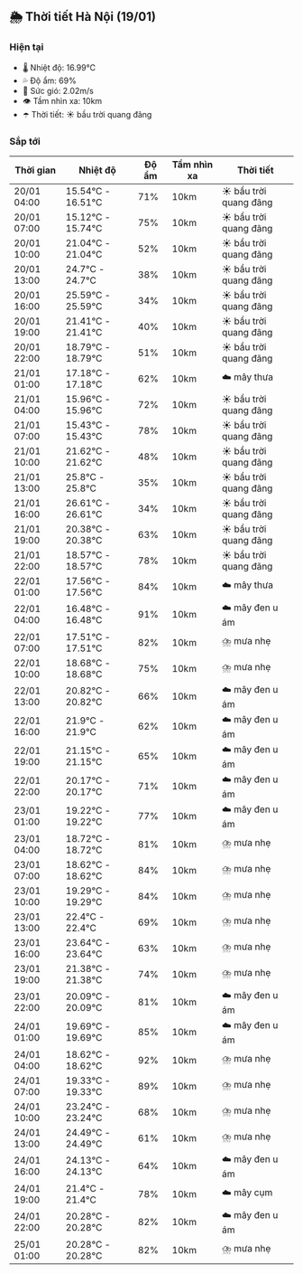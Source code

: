 ## 🌦️ Thời tiết Hà Nội (19/01)

### Hiện tại

- 🌡️ Nhiệt độ: 16.99℃
- 💦 Độ ẩm: 69%
- 💨 Sức gió: 2.02m/s
- 👁️ Tầm nhìn xa: 10km
- ☂️ Thời tiết: ☀️ bầu trời quang đãng

### Sắp tới

| Thời gian | Nhiệt độ | Độ ẩm | Tầm nhìn xa | Thời tiết |
| --- | --- | --- | --- | --- |
| 20/01 04:00 | 15.54℃ - 16.51℃ | 71% | 10km | ☀️ bầu trời quang đãng |
| 20/01 07:00 | 15.12℃ - 15.74℃ | 75% | 10km | ☀️ bầu trời quang đãng |
| 20/01 10:00 | 21.04℃ - 21.04℃ | 52% | 10km | ☀️ bầu trời quang đãng |
| 20/01 13:00 | 24.7℃ - 24.7℃ | 38% | 10km | ☀️ bầu trời quang đãng |
| 20/01 16:00 | 25.59℃ - 25.59℃ | 34% | 10km | ☀️ bầu trời quang đãng |
| 20/01 19:00 | 21.41℃ - 21.41℃ | 40% | 10km | ☀️ bầu trời quang đãng |
| 20/01 22:00 | 18.79℃ - 18.79℃ | 51% | 10km | ☀️ bầu trời quang đãng |
| 21/01 01:00 | 17.18℃ - 17.18℃ | 62% | 10km | ☁️ mây thưa |
| 21/01 04:00 | 15.96℃ - 15.96℃ | 72% | 10km | ☀️ bầu trời quang đãng |
| 21/01 07:00 | 15.43℃ - 15.43℃ | 78% | 10km | ☀️ bầu trời quang đãng |
| 21/01 10:00 | 21.62℃ - 21.62℃ | 48% | 10km | ☀️ bầu trời quang đãng |
| 21/01 13:00 | 25.8℃ - 25.8℃ | 35% | 10km | ☀️ bầu trời quang đãng |
| 21/01 16:00 | 26.61℃ - 26.61℃ | 34% | 10km | ☀️ bầu trời quang đãng |
| 21/01 19:00 | 20.38℃ - 20.38℃ | 63% | 10km | ☀️ bầu trời quang đãng |
| 21/01 22:00 | 18.57℃ - 18.57℃ | 78% | 10km | ☀️ bầu trời quang đãng |
| 22/01 01:00 | 17.56℃ - 17.56℃ | 84% | 10km | ☁️ mây thưa |
| 22/01 04:00 | 16.48℃ - 16.48℃ | 91% | 10km | ☁️ mây đen u ám |
| 22/01 07:00 | 17.51℃ - 17.51℃ | 82% | 10km | ⛈️ mưa nhẹ |
| 22/01 10:00 | 18.68℃ - 18.68℃ | 75% | 10km | ⛈️ mưa nhẹ |
| 22/01 13:00 | 20.82℃ - 20.82℃ | 66% | 10km | ☁️ mây đen u ám |
| 22/01 16:00 | 21.9℃ - 21.9℃ | 62% | 10km | ☁️ mây đen u ám |
| 22/01 19:00 | 21.15℃ - 21.15℃ | 65% | 10km | ☁️ mây đen u ám |
| 22/01 22:00 | 20.17℃ - 20.17℃ | 71% | 10km | ☁️ mây đen u ám |
| 23/01 01:00 | 19.22℃ - 19.22℃ | 77% | 10km | ☁️ mây đen u ám |
| 23/01 04:00 | 18.72℃ - 18.72℃ | 81% | 10km | ⛈️ mưa nhẹ |
| 23/01 07:00 | 18.62℃ - 18.62℃ | 84% | 10km | ⛈️ mưa nhẹ |
| 23/01 10:00 | 19.29℃ - 19.29℃ | 84% | 10km | ⛈️ mưa nhẹ |
| 23/01 13:00 | 22.4℃ - 22.4℃ | 69% | 10km | ⛈️ mưa nhẹ |
| 23/01 16:00 | 23.64℃ - 23.64℃ | 63% | 10km | ⛈️ mưa nhẹ |
| 23/01 19:00 | 21.38℃ - 21.38℃ | 74% | 10km | ⛈️ mưa nhẹ |
| 23/01 22:00 | 20.09℃ - 20.09℃ | 81% | 10km | ☁️ mây đen u ám |
| 24/01 01:00 | 19.69℃ - 19.69℃ | 85% | 10km | ☁️ mây đen u ám |
| 24/01 04:00 | 18.62℃ - 18.62℃ | 92% | 10km | ⛈️ mưa nhẹ |
| 24/01 07:00 | 19.33℃ - 19.33℃ | 89% | 10km | ⛈️ mưa nhẹ |
| 24/01 10:00 | 23.24℃ - 23.24℃ | 68% | 10km | ⛈️ mưa nhẹ |
| 24/01 13:00 | 24.49℃ - 24.49℃ | 61% | 10km | ⛈️ mưa nhẹ |
| 24/01 16:00 | 24.13℃ - 24.13℃ | 64% | 10km | ☁️ mây đen u ám |
| 24/01 19:00 | 21.4℃ - 21.4℃ | 78% | 10km | ☁️ mây cụm |
| 24/01 22:00 | 20.28℃ - 20.28℃ | 82% | 10km | ☁️ mây đen u ám |
| 25/01 01:00 | 20.28℃ - 20.28℃ | 82% | 10km | ⛈️ mưa nhẹ |
